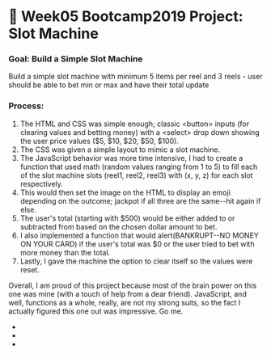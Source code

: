 # 🎰 Week05 Bootcamp2019 Project: Slot Machine

### Goal: Build a Simple Slot Machine

<p>Build a simple slot machine with minimum 5 items per reel and 3 reels - user should be able to bet min or max and have their total update</p>

### Process:

<ol>
  <li>The HTML and CSS was simple enough; classic &lt;button&gt; inputs (for clearing values and betting money) with a &lt;select&gt; drop down showing the user price values ($5, $10, $20, $50, $100).</li>
  <li>The CSS was given a simple layout to mimic a slot machine.</li>
  <li>The JavaScript behavior was more time intensive, I had to create a function that used math (random values ranging from 1 to 5) to fill each of the slot machine slots (reel1, reel2, reel3) with (x, y, z) for each slot respectively.</li>  
  <li>This would then set the image on the HTML to display an emoji depending on the outcome; jackpot if all three are the same--hit again if else.</li>
  <li>The user's total (starting with $500) would be either added to or subtracted from based on the chosen dollar amount to bet.</li>
  <li>I also implemented a function that would alert(BANKRUPT--NO MONEY ON YOUR CARD) if the user's total was $0 or the user tried to bet with more money than the total.
  <li>Lastly, I gave the machine the option to clear itself so the values were reset.</li>
</ol>

<p>Overall, I am proud of this project because most of the brain power on this one was mine (with a touch of help from a dear friend).  JavaScript,  and well, functions as a whole, really, are not my strong suits, so the fact I actually figured this one out was impressive.  Go me.</p>
<ul>
  <li></li>
  <li></li>
  <li></li>
</ul>
